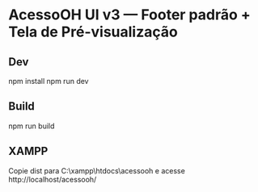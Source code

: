 # AcessoOH UI v3 — Footer padrão + Tela de Pré-visualização
## Dev
npm install
npm run dev
## Build
npm run build
## XAMPP
Copie dist para C:\xampp\htdocs\acessooh e acesse http://localhost/acessooh/
